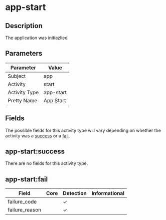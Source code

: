 app-start
=========

Description
-----------
The application was initiazlied

Parameters
----------
| Parameter     | Value     |
| ------------- | --------- |
| Subject       | app       |
| Activity      | start     |
| Activity Type | app-start |
| Pretty Name   | App Start |


Fields
------

The possible fields for this activity type will vary depending on whether the activity was a [success](#app-startsuccess) or a [fail](#app-startfail).


app-start:success
-----------------

There are no fields for this activity type.


app-start:fail
--------------

| Field          | Core | Detection | Informational |
| -------------- | ---- | --------- | ------------- |
| failure_code   |      | &#10003;  |               |
| failure_reason |      | &#10003;  |               |